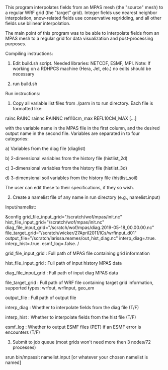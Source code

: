 This program interpolates fields from an MPAS mesh (the "source" mesh)
to a regular WRF grid (the "target" grid). Integer fields use
nearest neighbor interpolation, snow-related fields use conservative
regridding, and all other fields use bilinear interpolation.

The main point of this program was to be able to interpolate fields from
an MPAS mesh to a regular grid for data visualization and post-processing
purposes. 



Compiling instructions: 

1) Edit build.sh script.  Needed libraries: NETCDF, ESMF, MPI.
  Note: If working on a RDHPCS machine (Hera, Jet, etc.) no edits should
  be necessary 

2) run build.sh


Run instructions:

1) Copy all variable list files from ./parm in to run directory. Each file is formatted like:

rainc                           RAINC
rainnc                          RAINNC
refl10cm_max                    REFL10CM_MAX
[...]

with the variable name in the MPAS file in the first column, and the desired output
name in the second file. Variables are separated in to four categories: 

a) Variables from the diag file (diaglist)

b) 2-dimensional variables from the history file (histlist_2d)

c) 3-dimensional variables from the history file (histlist_3d)

d) 3-dimensional soil variables from the history file (histlist_soil)

The user can edit these to their specifications, if they so wish.

2) Create a namelist file of any name in run directory (e.g., namelist.input)

Input/namelist:

&config
  grid_file_input_grid="/scratch/wof/mpas/init.nc"
  hist_file_input_grid="/scratch/wof/mpas/init.nc"
  diag_file_input_grid="/scratch/wof/mpas/diag.2019-05-18_00.00.00.nc"
  file_target_grid="/scratch/wicker/27April2011/ICs/wrfinput_d01"
  output_file="/scratch/larissa.reames/out_hist_diag.nc"
  interp_diag=.true.
  interp_hist=.true.
  esmf_log=.false.
/

grid_file_input_grid : Full path of MPAS file containing grid information

hist_file_input_grid : Full path of input history MPAS data

diag_file_input_grid : Full path of input diag MPAS data

file_target_grid : Full path of WRF file containing target grid information, 
                   supported types: wrfout, wrfinput, geo_em

output_file : Full path of output file

interp_diag : Whether to interpolate fields from the diag file (T/F)

interp_hist : Whether to interpolate fields from the hist file (T/F)

esmf_log    : Whether to output ESMF files (PET) if an ESMF error is encounters (T/F)


3) Submit to job queue (most grids won't need more then 3 nodes/72 processes)

 srun bin/mpassit namelist.input  [or whatever your chosen namelist is named]
